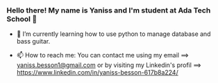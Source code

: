 ### Hello there! My name is Yaniss and I'm student at Ada Tech School 👋

- 🌱 I’m currently learning how to use python to manage database and bass guitar.

- 📫 How to reach me: 
  You can contact me using my email ==> yaniss.besson1@gmail.com
  or by visiting my Linkedin's profil ==> https://www.linkedin.com/in/yaniss-besson-617b8a224/

<!--
**YanissB/YanissB** is a ✨ _special_ ✨ repository because its `README.md` (this file) appears on your GitHub profile.

Here are some ideas to get you started:

- 🔭 I’m currently working on ...

- 👯 I’m looking to collaborate on ...
- 🤔 I’m looking for help with ...
- 💬 Ask me about ...

- ⚡ Fun fact: ...
-->

